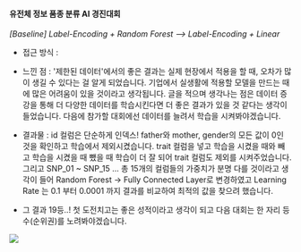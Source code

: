 #### 유전체 정보 품종 분류 AI 경진대회

*[Baseline] Label-Encoding + Random Forest  --> Label-Encoding + Linear*

* 접근 방식 : 

* 느낀 점 : '제한된 데이터'에서의 좋은 결과는 실제 현장에서 적용을 할 때, 오차가 많이 생길 수 있다는 걸 알게 되었습니다. 기업에서 실생활에 적용할 모델을 만드는 때에 많은 어려움이 있을 것이라고 생각됩니다. 글을 적으며 생각나는 점은 데이터 증강을 통해 더 다양한 데이터를 학습시킨다면 더 좋은 결과가 있을 것 같다는 생각이 들었습니다. 다음에 참가할 대회에선 데이터를 늘려서 학습을 시켜봐야겠습니다.


* 결과물 : id 컬럼은 단순하게 인덱스! father와 mother, gender의 모든 값이 0인 것을 확인하고 학습에서 제외시켰습니다. trait 컬럼을 넣고 학습을 시켰을 때와 빼고 학습을 시켰을 때 뺐을 때 학습이 더 잘 되어 trait 컬럼도 제외를 시켜주었습니다. 그리고 SNP_01 ~ SNP_15 ... 총 15개의 컬럼들의 가중치가 분명 다를 것이라고 생각이 들어 Random Forest -> Fully Connected Layer로 변경하였고 Learning Rate 는 0.1 부터 0.0001 까지 결과를 비교하여 최적의 값을 찾으려 했습니다. 
* 그 결과 19등..! 첫 도전치고는 좋은 성적이라고 생각이 되고 다음 대회는 한 자리 등수(순위권)를 노려봐야겠습니다.

<img src = "https://user-images.githubusercontent.com/111858761/217402719-cf6bb173-13f4-4a2e-aacf-1ec2750b30cc.png"> 
